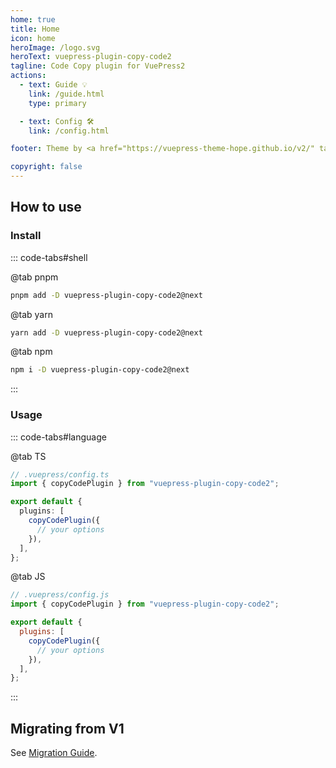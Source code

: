 ```yaml
---
home: true
title: Home
icon: home
heroImage: /logo.svg
heroText: vuepress-plugin-copy-code2
tagline: Code Copy plugin for VuePress2
actions:
  - text: Guide 💡
    link: /guide.html
    type: primary

  - text: Config 🛠
    link: /config.html

footer: Theme by <a href="https://vuepress-theme-hope.github.io/v2/" target="_blank">VuePress Theme Hope</a> | MIT Licensed, Copyright © 2019-present Mr.Hope

copyright: false
---
```


## How to use

### Install

::: code-tabs#shell

@tab pnpm

```bash
pnpm add -D vuepress-plugin-copy-code2@next
```

@tab yarn

```bash
yarn add -D vuepress-plugin-copy-code2@next
```

@tab npm

```bash
npm i -D vuepress-plugin-copy-code2@next
```

:::

### Usage

::: code-tabs#language

@tab TS

```ts
// .vuepress/config.ts
import { copyCodePlugin } from "vuepress-plugin-copy-code2";

export default {
  plugins: [
    copyCodePlugin({
      // your options
    }),
  ],
};
```

@tab JS

```js
// .vuepress/config.js
import { copyCodePlugin } from "vuepress-plugin-copy-code2";

export default {
  plugins: [
    copyCodePlugin({
      // your options
    }),
  ],
};
```

:::

## Migrating from V1

See [Migration Guide](./migration.md).

